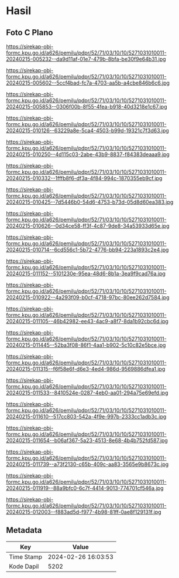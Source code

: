 # Hasil

## Foto C Plano

https://sirekap-obj-formc.kpu.go.id/a626/pemilu/pdpr/52/71/03/10/10/5271031010011-20240215-005232--da9d11af-01e7-479b-8bfa-be30f9e64b31.jpg

https://sirekap-obj-formc.kpu.go.id/a626/pemilu/pdpr/52/71/03/10/10/5271031010011-20240215-005602--5ccf4bad-fc7a-4703-aa5b-a4cbe846b6c6.jpg

https://sirekap-obj-formc.kpu.go.id/a626/pemilu/pdpr/52/71/03/10/10/5271031010011-20240215-005853--0306f00b-8f55-4fea-b918-40d3218e1c67.jpg

https://sirekap-obj-formc.kpu.go.id/a626/pemilu/pdpr/52/71/03/10/10/5271031010011-20240215-010126--63229a8e-5ca4-4503-b99d-19321c7f3d63.jpg

https://sirekap-obj-formc.kpu.go.id/a626/pemilu/pdpr/52/71/03/10/10/5271031010011-20240215-010250--4d115c03-2abe-43b9-8837-f84383deaaa9.jpg

https://sirekap-obj-formc.kpu.go.id/a626/pemilu/pdpr/52/71/03/10/10/5271031010011-20240215-010332--1fffb8f6-df3a-4f84-994c-1870355eb9cf.jpg

https://sirekap-obj-formc.kpu.go.id/a626/pemilu/pdpr/52/71/03/10/10/5271031010011-20240215-010425--7d5446b0-54d6-4753-b73d-05d8d60ea383.jpg

https://sirekap-obj-formc.kpu.go.id/a626/pemilu/pdpr/52/71/03/10/10/5271031010011-20240215-010626--0d34ce58-ff3f-4c87-9de8-34a53933d65e.jpg

https://sirekap-obj-formc.kpu.go.id/a626/pemilu/pdpr/52/71/03/10/10/5271031010011-20240215-010714--6cd556c1-5b72-4776-bb94-223a1893c2e4.jpg

https://sirekap-obj-formc.kpu.go.id/a626/pemilu/pdpr/52/71/03/10/10/5271031010011-20240215-011152--5101230e-95ea-48d6-8b1a-3ea9f9cad76a.jpg

https://sirekap-obj-formc.kpu.go.id/a626/pemilu/pdpr/52/71/03/10/10/5271031010011-20240215-010922--4a293f09-b0cf-4718-97bc-80ee262d7584.jpg

https://sirekap-obj-formc.kpu.go.id/a626/pemilu/pdpr/52/71/03/10/10/5271031010011-20240215-011105--46b42982-ee43-4ac9-a8f7-8da1b92cbc6d.jpg

https://sirekap-obj-formc.kpu.go.id/a626/pemilu/pdpr/52/71/03/10/10/5271031010011-20240215-011445--52ba3f08-86f1-4aa1-b902-5c10c82e5bce.jpg

https://sirekap-obj-formc.kpu.go.id/a626/pemilu/pdpr/52/71/03/10/10/5271031010011-20240215-011315--f6f58e6f-d6e3-4ed4-986d-9569886dfea1.jpg

https://sirekap-obj-formc.kpu.go.id/a626/pemilu/pdpr/52/71/03/10/10/5271031010011-20240215-011533--8410524e-0287-4eb0-aa01-294a75e69efd.jpg

https://sirekap-obj-formc.kpu.go.id/a626/pemilu/pdpr/52/71/03/10/10/5271031010011-20240215-011610--517cc803-542a-4f9e-997b-2333cc1adb3c.jpg

https://sirekap-obj-formc.kpu.go.id/a626/pemilu/pdpr/52/71/03/10/10/5271031010011-20240215-011654--b06af367-5a23-4513-8e68-4b4b752fd587.jpg

https://sirekap-obj-formc.kpu.go.id/a626/pemilu/pdpr/52/71/03/10/10/5271031010011-20240215-011739--a73f2130-c65b-409c-aa83-3565e9b8673c.jpg

https://sirekap-obj-formc.kpu.go.id/a626/pemilu/pdpr/52/71/03/10/10/5271031010011-20240215-011919--88a9bfc0-6c7f-4414-9013-774701cf546a.jpg

https://sirekap-obj-formc.kpu.go.id/a626/pemilu/pdpr/52/71/03/10/10/5271031010011-20240215-012003--f883ad5d-f977-4b98-81ff-0ae8f129131f.jpg


## Metadata

| Key        | Value               |
| ---------- | ------------------- |
| Time Stamp | 2024-02-26 16:03:53 |
| Kode Dapil | 5202                |




